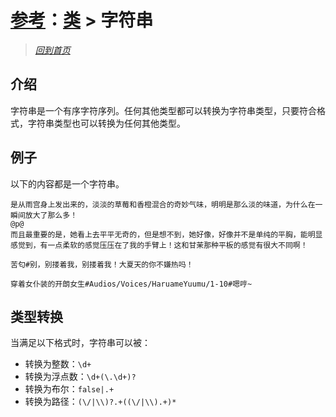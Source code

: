 # [参考](../references.md)：[类](class.md) > 字符串

> [*回到首页*](https://github.com/Flowtopia-Studio/FlowtopiaScript-Documentation)

## 介绍
字符串是一个有序字符序列。任何其他类型都可以转换为字符串类型，只要符合格式，字符串类型也可以转换为任何其他类型。

## 例子
以下的内容都是一个字符串。
```
是从雨宫身上发出来的，淡淡的草莓和香橙混合的奇妙气味，明明是那么淡的味道，为什么在一瞬间放大了那么多！
@p@
而且最重要的是，她看上去平平无奇的，但是想不到，她好像，好像并不是单纯的平胸，能明显感觉到，有一点柔软的感觉压压在了我的手臂上！这和甘茉那种平板的感觉有很大不同啊！
```
```
苦匂#别，别搂着我，别搂着我！大夏天的你不嫌热吗！
```
```
穿着女仆装的开朗女生#Audios/Voices/HaruameYuumu/1-10#嗯哼~
```

## 类型转换
当满足以下格式时，字符串可以被：
 - 转换为整数：`\d+`
 - 转换为浮点数：`\d+(\.\d+)?`
 - 转换为布尔：`false|.+`
 - 转换为路径：`(\/|\\)?.+((\/|\\).+)*`
